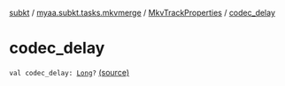 [subkt](../../index.md) / [myaa.subkt.tasks.mkvmerge](../index.md) / [MkvTrackProperties](index.md) / [codec_delay](./codec_delay.md)

# codec_delay

`val codec_delay: `[`Long`](https://kotlinlang.org/api/latest/jvm/stdlib/kotlin/-long/index.html)`?` [(source)](https://github.com/Myaamori/SubKt/blob/master/src/main/kotlin/myaa/subkt/tasks/mkvmerge/mkvmerge.kt#L79)